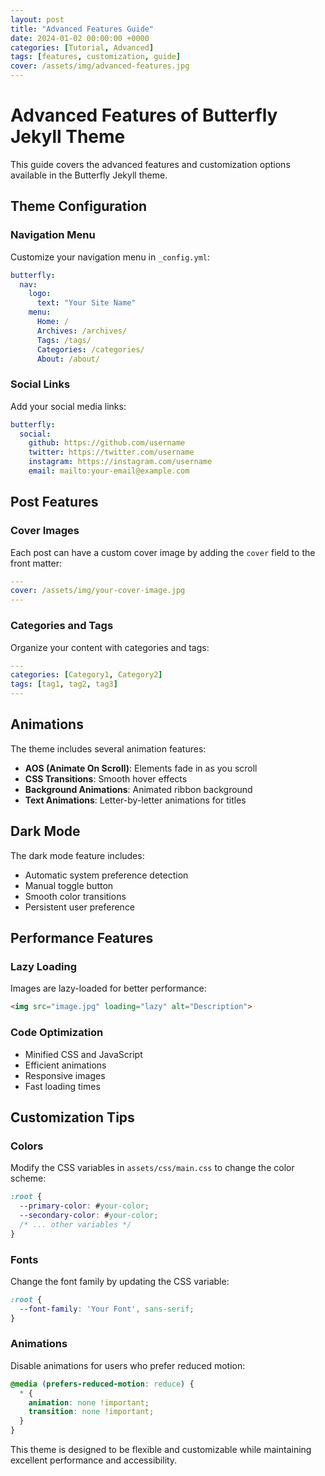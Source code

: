 ```yaml
---
layout: post
title: "Advanced Features Guide"
date: 2024-01-02 00:00:00 +0000
categories: [Tutorial, Advanced]
tags: [features, customization, guide]
cover: /assets/img/advanced-features.jpg
---
```


# Advanced Features of Butterfly Jekyll Theme

This guide covers the advanced features and customization options available in the Butterfly Jekyll theme.

## Theme Configuration

### Navigation Menu

Customize your navigation menu in `_config.yml`:

```yaml
butterfly:
  nav:
    logo: 
      text: "Your Site Name"
    menu:
      Home: /
      Archives: /archives/
      Tags: /tags/
      Categories: /categories/
      About: /about/
```

### Social Links

Add your social media links:

```yaml
butterfly:
  social:
    github: https://github.com/username
    twitter: https://twitter.com/username
    instagram: https://instagram.com/username
    email: mailto:your-email@example.com
```

## Post Features

### Cover Images
Each post can have a custom cover image by adding the `cover` field to the front matter:

```yaml
---
cover: /assets/img/your-cover-image.jpg
---
```

### Categories and Tags
Organize your content with categories and tags:

```yaml
---
categories: [Category1, Category2]
tags: [tag1, tag2, tag3]
---
```

## Animations

The theme includes several animation features:

- **AOS (Animate On Scroll)**: Elements fade in as you scroll
- **CSS Transitions**: Smooth hover effects
- **Background Animations**: Animated ribbon background
- **Text Animations**: Letter-by-letter animations for titles

## Dark Mode

The dark mode feature includes:

- Automatic system preference detection
- Manual toggle button
- Smooth color transitions
- Persistent user preference

## Performance Features

### Lazy Loading
Images are lazy-loaded for better performance:

```html
<img src="image.jpg" loading="lazy" alt="Description">
```

### Code Optimization
- Minified CSS and JavaScript
- Efficient animations
- Responsive images
- Fast loading times

## Customization Tips

### Colors
Modify the CSS variables in `assets/css/main.css` to change the color scheme:

```css
:root {
  --primary-color: #your-color;
  --secondary-color: #your-color;
  /* ... other variables */
}
```

### Fonts
Change the font family by updating the CSS variable:

```css
:root {
  --font-family: 'Your Font', sans-serif;
}
```

### Animations
Disable animations for users who prefer reduced motion:

```css
@media (prefers-reduced-motion: reduce) {
  * {
    animation: none !important;
    transition: none !important;
  }
}
```

This theme is designed to be flexible and customizable while maintaining excellent performance and accessibility.
